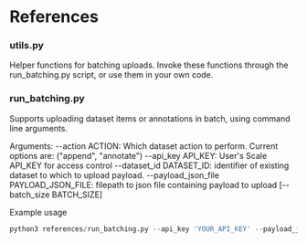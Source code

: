 # References

### utils.py
Helper functions for batching uploads.  Invoke these functions through the run_batching.py script, or
use them in your own code.

### run_batching.py
Supports uploading dataset items or annotations in batch, using command line arguments.

Arguments:
--action ACTION: Which dataset action to perform.  Current options are: ("append", "annotate")
--api_key API_KEY: User's Scale API_KEY for access control
--dataset_id DATASET_ID: identifier of existing dataset to which to upload payload.
--payload_json_file PAYLOAD_JSON_FILE: filepath to json file containing payload to upload
[--batch_size BATCH_SIZE]

Example usage
```python
python3 references/run_batching.py --api_key 'YOUR_API_KEY' --payload_json_file ../payload_append.json --action append --dataset_id ds_by6e7z7pf3w0040d
```

